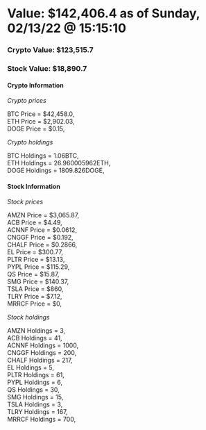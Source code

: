 # Value: $142,406.4 as of Sunday, 02/13/22 @ 15:15:10 

### Crypto Value: $123,515.7

### Stock Value: $18,890.7

#### Crypto Information 
*Crypto prices* 

BTC Price = $42,458.0,  
ETH Price = $2,902.03,  
DOGE Price = $0.15,  


*Crypto holdings* 

BTC Holdings = 1.06BTC,  
ETH Holdings = 26.960005962ETH,  
DOGE Holdings = 1809.826DOGE,  


#### Stock Information 

*Stock prices* 

AMZN Price = $3,065.87,  
ACB Price = $4.49,  
ACNNF Price = $0.0612,  
CNGGF Price = $0.192,  
CHALF Price = $0.2866,  
EL Price = $300.77,  
PLTR Price = $13.13,  
PYPL Price = $115.29,  
QS Price = $15.87,  
SMG Price = $140.37,  
TSLA Price = $860,  
TLRY Price = $7.12,  
MRRCF Price = $0,  


*Stock holdings* 

AMZN Holdings = 3,  
ACB Holdings = 41,  
ACNNF Holdings = 1000,  
CNGGF Holdings = 200,  
CHALF Holdings = 217,  
EL Holdings = 5,  
PLTR Holdings = 61,  
PYPL Holdings = 6,  
QS Holdings = 30,  
SMG Holdings = 15,  
TSLA Holdings = 3,  
TLRY Holdings = 167,  
MRRCF Holdings = 700,  


